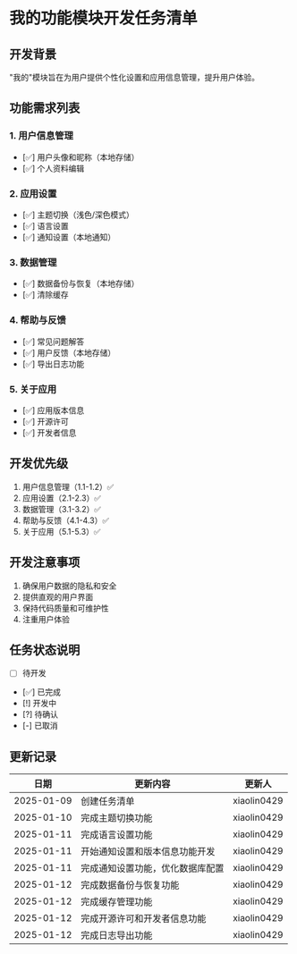 # 我的功能模块开发任务清单

## 开发背景
"我的"模块旨在为用户提供个性化设置和应用信息管理，提升用户体验。

## 功能需求列表

### 1. 用户信息管理
- [✅] 用户头像和昵称（本地存储）
- [✅] 个人资料编辑

### 2. 应用设置
- [✅] 主题切换（浅色/深色模式）
- [✅] 语言设置
- [✅] 通知设置（本地通知）

### 3. 数据管理
- [✅] 数据备份与恢复（本地存储）
- [✅] 清除缓存

### 4. 帮助与反馈
- [✅] 常见问题解答
- [✅] 用户反馈（本地存储）
- [✅] 导出日志功能

### 5. 关于应用
- [✅] 应用版本信息
- [✅] 开源许可
- [✅] 开发者信息

## 开发优先级
1. 用户信息管理（1.1-1.2）✅
2. 应用设置（2.1-2.3）✅
3. 数据管理（3.1-3.2）✅
4. 帮助与反馈（4.1-4.3）✅
5. 关于应用（5.1-5.3）✅

## 开发注意事项
1. 确保用户数据的隐私和安全
2. 提供直观的用户界面
3. 保持代码质量和可维护性
4. 注重用户体验

## 任务状态说明
- [ ] 待开发
- [✅] 已完成
- [!] 开发中
- [?] 待确认
- [-] 已取消

## 更新记录
| 日期 | 更新内容 | 更新人 |
|------|----------|--------|
| 2025-01-09 | 创建任务清单 | xiaolin0429 |
| 2025-01-10 | 完成主题切换功能 | xiaolin0429 |
| 2025-01-11 | 完成语言设置功能 | xiaolin0429 |
| 2025-01-11 | 开始通知设置和版本信息功能开发 | xiaolin0429 |
| 2025-01-11 | 完成通知设置功能，优化数据库配置 | xiaolin0429 |
| 2025-01-12 | 完成数据备份与恢复功能 | xiaolin0429 |
| 2025-01-12 | 完成缓存管理功能 | xiaolin0429 |
| 2025-01-12 | 完成开源许可和开发者信息功能 | xiaolin0429 |
| 2025-01-12 | 完成日志导出功能 | xiaolin0429 | 